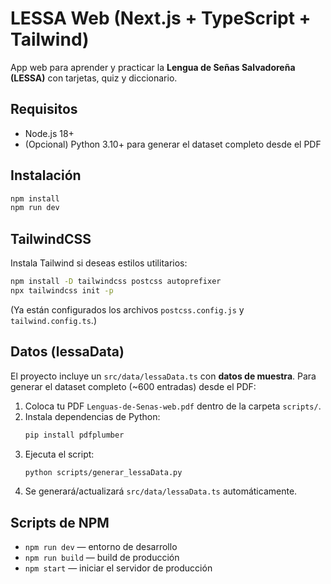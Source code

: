 # LESSA Web (Next.js + TypeScript + Tailwind)

App web para aprender y practicar la **Lengua de Señas Salvadoreña (LESSA)** con tarjetas, quiz y diccionario.

## Requisitos
- Node.js 18+
- (Opcional) Python 3.10+ para generar el dataset completo desde el PDF

## Instalación
```bash
npm install
npm run dev
```

## TailwindCSS
Instala Tailwind si deseas estilos utilitarios:
```bash
npm install -D tailwindcss postcss autoprefixer
npx tailwindcss init -p
```
(Ya están configurados los archivos `postcss.config.js` y `tailwind.config.ts`.)

## Datos (lessaData)
El proyecto incluye un `src/data/lessaData.ts` con **datos de muestra**. Para generar el dataset completo (~600 entradas) desde el PDF:

1. Coloca tu PDF `Lenguas-de-Senas-web.pdf` dentro de la carpeta `scripts/`.
2. Instala dependencias de Python:
   ```bash
   pip install pdfplumber
   ```
3. Ejecuta el script:
   ```bash
   python scripts/generar_lessaData.py
   ```
4. Se generará/actualizará `src/data/lessaData.ts` automáticamente.

## Scripts de NPM
- `npm run dev` — entorno de desarrollo
- `npm run build` — build de producción
- `npm start` — iniciar el servidor de producción

